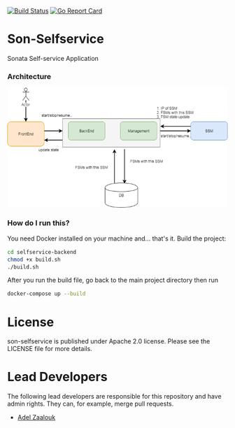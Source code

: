 
[![Build Status](https://travis-ci.org/zanetworker/son-selfservice.svg?branch=master)](https://travis-ci.org/zanetworker/son-selfservice)
[![Go Report Card](https://goreportcard.com/badge/github.com/zanetworker/son-selfservice)](https://goreportcard.com/report/github.com/zanetworker/son-selfservice)

# Son-Selfservice
Sonata Self-service Application


### Architecture
![Architecture](self-service-portal.png?raw=true "Self-service Portal Architecture")


### How do I run this?
You need Docker installed on your machine and... that's it. Build the project:

```bash
cd selfservice-backend
chmod +x build.sh
./build.sh
```

After you run the build file, go back to the main project directory then run

```bash
docker-compose up --build
```
# License
son-selfservice is published under Apache 2.0 license. Please see the LICENSE file for more details.



# Lead Developers
The following lead developers are responsible for this repository and have admin rights. They can, for example, merge pull requests.
- [Adel Zaalouk](https://github.com/zanetworker)
